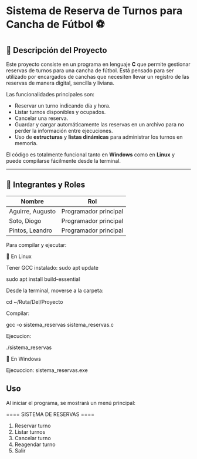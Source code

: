 # Sistema de Reserva de Turnos para Cancha de Fútbol ⚽

## 📌 Descripción del Proyecto

Este proyecto consiste en un programa en lenguaje **C** que permite gestionar reservas de turnos para una cancha de fútbol. Está pensado para ser utilizado por encargados de canchas que necesiten llevar un registro de las reservas de manera digital, sencilla y liviana.

Las funcionalidades principales son:

- Reservar un turno indicando día y hora.
- Listar turnos disponibles y ocupados.
- Cancelar una reserva.
- Guardar y cargar automáticamente las reservas en un archivo para no perder la información entre ejecuciones.
- Uso de **estructuras** y **listas dinámicas** para administrar los turnos en memoria.

El código es totalmente funcional tanto en **Windows** como en **Linux** y puede compilarse fácilmente desde la terminal.

---

## 👥 Integrantes y Roles

| Nombre               | Rol                            |
|----------------------|---------------------------------|
| Aguirre, Augusto      | Programador principal |
| Soto, Diogo           | Programador principal |
| Pintos, Leandro       |  Programador principal |

Para compilar y ejecutar:

🔹 En Linux

Tener GCC instalado:
sudo apt update

sudo apt install build-essential

Desde la terminal, moverse a la carpeta:

cd ~/Ruta/Del/Proyecto

Compilar:

gcc -o sistema_reservas sistema_reservas.c

Ejecucion:

./sistema_reservas

🔹 En Windows

Ejecuccion:
sistema_reservas.exe

## Uso

Al iniciar el programa, se mostrará un menú principal:

==== SISTEMA DE RESERVAS ====

1. Reservar turno
2. Listar turnos
3. Cancelar turno
4. Reagendar turno
0. Salir

